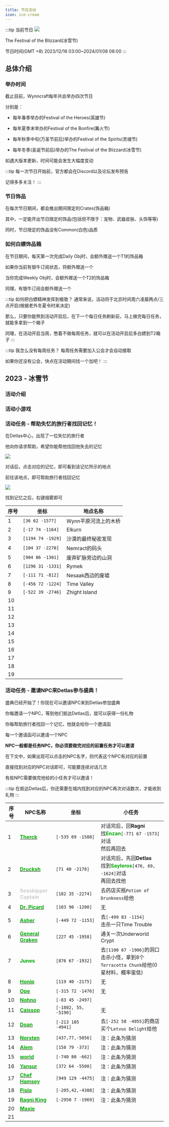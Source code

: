 ```yaml
---
title: 节日活动
icon: ice-cream
---
```


:::tip 当前节日
![](/assets/img/festival.jpg)

The Festival of the Blizzard(冰雪节)

节日时间(GMT +8) 2023/12/16 03:00~2024/01/08 08:00
:::
## 总体介绍

### 举办时间
截止目前，Wynncraft每年共会举办四次节日

分别是：

+ 每年春季举办的Festival of the Heroes(英雄节)

+ 每年夏季末举办的Festival of the Bonfire(篝火节)

+ 每年秋季中旬(万圣节前后)举办的Festival of the Spirits(灵魂节)

+ 每年冬季(圣诞节前后)举办的The Festival of the Blizzard(冰雪节)

如遇大版本更新，时间可能会发生大幅度变动

:::tip
每一次节日开始前，官方都会在Discord以及论坛发布预告

记得多多关注！
:::

### 节日饰品

在每次节日期间，都会推出期间限定的Crates(饰品箱)

其中，一定能开出节日限定的饰品(包括但不限于：宠物、武器皮肤、头饰等等)

同时，节日限定的饰品没有Common(白色)品质

### 如何白嫖饰品箱

在节日期间，每天第一次完成Daily Obj时，会额外赠送一个T1的饰品箱

如果你当前有银牛订阅状态，将额外赠送一个

当你完成Weekly Obj时，会额外赠送一个T2的饰品箱

同理，有银牛订阅会额外赠送一个

:::tip 如何把白嫖精神发挥到极致？
通常来说，活动将于北京时间周六凌晨两点/三点开启(根据老外冬夏令时来决定)

那么，只要你能熬到活动开启后，在下一个每日任务刷新前，马上做完每日任务，就能多拿到一个箱子

同理，在活动开启当周，憋着不做每周任务，就可以在活动开启后多白嫖到T2箱子
:::

:::tip 我怎么没有每周任务？
每周任务需要加入公会才会自动接取

如果你还没有公会，快点在活动期间找一个加吧！
:::

## 2023 - 冰雪节
### 活动介绍

### 活动小游戏

### 活动任务 - 帮助失忆的旅行者找回记忆！

在Detlas中心，出现了一位失忆的旅行者

他向你请求帮助，希望你能帮他找回他失去的记忆

![](/assets/img/festival1.jpg)

对话后，点击对应的记忆，即可看到该记忆所示的地点

前往该地点，即可帮助旅行者找回记忆

![](/assets/img/festival2.jpg)

找到记忆之后，右键烟雾即可

| 序号 | 坐标 | 地点名称 |
| --- | --- | --- |
| 1 | `[36 62 -1577]` | Wynn平原河流上的木桥 |
| 2 | `[-17 74 -1164]` | Elkurn |
| 3 | `[1194 74 -1929]` | 沙漠的最终秘密发现 |
| 4 | `[104 37 -2270]` | Nemract的码头 |
| 5 | `[904 86 -1301]` | 废弃矿脉旁边的山洞 |
| 6 | `[1296 31 -1331]` | Rymek |
| 7 | `[-111 71 -812]` | Nesaak西边的废墟 |
| 8 | `[-456 72 -1224]` | Time Valley |
| 9 | `[-522 39 -2746]` | Zhight Island |
| 10 | | |
| 11 | | |
| 12 | | |
| 13 | | |
| 14 | | |
| 15 | | |
| 16 | | |
| 17 | | |
| 18 | | |
| 19 | | |

### 活动任务 - 邀请NPC来Detlas参与盛典！

盛典已经开始了！你现在可以邀请NPC来到Detlas参加盛典

你每邀请一个NPC，等到他们抵达Detlas后，就可以获得一份礼物

你每帮助旅行者找回一个记忆，他就会给你一个邀请函

每一个邀请函可以邀请一个NPC

**NPC一般都是任务NPC，你必须要做完对应的前置任务才可以邀请**

在下文中，如果出现可以点击的NPC名字，则代表这个NPC有对应的前置

直接找到对应的NPC对话即可，可能要连续对话几次

有些NPC需要做完他给的小任务才可以邀请！

:::tip
在抵达Detlas后，你还需要在城内找到对应的NPC再次对话数次，才能收到礼物
:::

| 序号 | NPC名称 | 坐标  | 小任务 |
| --- | --- | ---  | --- |
| 1 | [<font color=00AA00>**Therck**</font> ](/WynncraftCNguide/quests/lvl1-10/level%201%20-%20ZEnzan's%20Brother.html)| `[-535 69 -1588]` | 对话完后，回**Ragni**<br>找<font color=00AA00>**Enzan**</font>`[-771 67 -1573]`对话<br> 然后再回去  |
| 2 | [<font color=00AA00>**Drucksh**</font>](/WynncraftCNguide/quests/lvl11-20/level%2020%20-%20Grave%20Digger.html) | `[71 40 -2178]` | 对话完后，先回**Detlas**<br>找到<font color=00AA00>**Sayleros**</font>`[476, 69, -1624]`对话<br>再回去找他 |
| 3 | <font color=CCCCCC>**Seaskipper Captain**</font>  | `[182 35 -2274]` | 去药店买瓶`Potion of Drunkness`给他 |
| 4 | [<font color=00AA00>**Dr. Picard**</font>](/WynncraftCNguide/quests/lvl21-30/level%2025%20-%20Recover%20The%20Past.html) | `[103 90 -1200]` | 无 |
| 5 | [<font color=00AA00>**Asher**</font>](/WynncraftCNguide/quests/lvl21-30/level%2027%20-%20Déjà%20vu.html) | `[-449 72 -1153]` | 去`[-499 83 -1154]`<br> 击杀一只Time Trouble |
| 6 | [<font color=00AA00>**General Graken**</font>](/WynncraftCNguide/quests/lvl21-30/level%2021%20-%20The%20Dark%20Descent.html) | `[227 45 -1958]` | 通关一次Underworld Crypt |
| 7 | <font color=00AA00>**Junes**</font> | `[876 67 -1932]` | 去`[1100 67 -1906]`的洞口击杀小怪，拿到8个`Terracotta Chunk`给他(0星材料，概率蛮低) |
| 8 | [<font color=00AA00>**Honip**</font>](/WynncraftCNguide/quests/lvl21-30/level%2028%20-%20Misadventure%20on%20the%20Sea.html) | `[119 40 -2175]` | 无 |
| 9 | [<font color=00AA00>**Ope**</font>](/WynncraftCNguide/quests/lvl11-20/level%2016%20-%20Supply%20and%20Delivery.html) | `[-315 72 -1476]` | 无 |
| 10 | [<font color=00AA00>**Nohno**</font>](/WynncraftCNguide/quests/lvl21-30/level%2023%20-%20Cluck%20Cluck.html) | `[-83 45 -2497]` |  |
| 11 | [<font color=00AA00>**Caissop**</font>](/WynncraftCNguide/quests/lvl51-60/level%2053%20-%20Master%20Piece.html) | `[-1802, 55, -5190]` | 无 |
| 12 | [<font color=00AA00>**Doan**</font>](/WynncraftCNguide/quests/lvl71-80/level%2074%20-%20Aquiring%20of%20Credentials.html) | `[-213 105 -4941]` | 去`[-252 58 -4955]`的商店买个`Letvus Delight`给他 |
| 13 | [<font color=00AA00>**Norsten**</font>](/WynncraftCNguide/quests/lvl81-90/level%2083%20-%20A%20Maradurs%20Due.html) | `[437,77,-5056]` | 注：此条为猜测 |
| 14 | [<font color=00AA00>**Alem**</font>](/WynncraftCNguide/quests/lvl41-50/level%2050%20-%20A%20Grave%20Mistake.html) | `[158 79 -373]` | 注：此条为猜测 |
| 15 | [<font color=00AA00>**worid**</font>](/WynncraftCNguide/quests/lvl51-60/level%2052%20-%20Jungle%20Fever.html) | `[-740 80 -662]` | 注：此条为猜测 |
| 16 | [<font color=00AA00>**Yansur**</font>](/WynncraftCNguide/quests/lvl71-80/level%2080%20-%20The%20Qira%20Hive.html) | `[372 64 -5500]` | 注：此条为猜测 |
| 17 | [<font color=00AA00>**Chef Hamsey**</font>](/WynncraftCNguide/quests/lvl91-100/level%2096%20-%20Recipe%20for%20Disaster.html) | `[949 129 -4475]` | 注：此条为猜测 |
| 18 | [<font color=00AA00>**Pislo**</font>](/WynncraftCNguide/quests/lvl71-80/level%2076%20-%20The%20Bigger%20Picture.html) | `[-205,42,-4308]` | 注：此条为猜测 |
| 19 | [<font color=00AA00>**Ragni King**</font>](/WynncraftCNguide/quests/lvl61-70/level%2070%20-%20WynnExcavation%20Site%20D.html) | `[-2950 7 -1969]` | 注：此条为猜测 |
| 20 | [<font color=00AA00>**Maxie**</font>](/WynncraftCNguide/quests/lvl81-90/level%2089%20-%20The%20Envoy%20Part%20II.html) |  |  |
| 21 |  |  |  |

